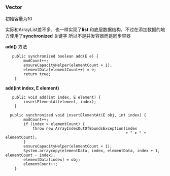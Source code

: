 ### Vector
初始容量为10

实际和ArrayList差不多，也一样实现了**list** 和底层数据结构，不过在添加数据的地方使用了**synchronized** 关键字
所以不是并发容器而是同步容器

**add()** 方法
```
   public synchronized boolean add(E e) {
        modCount++;
        ensureCapacityHelper(elementCount + 1);
        elementData[elementCount++] = e;
        return true;
    }
```

**add(int index, E element)**
```
   public void add(int index, E element) {
        insertElementAt(element, index);
    }
```
```
  public synchronized void insertElementAt(E obj, int index) {
        modCount++;
        if (index > elementCount) {
            throw new ArrayIndexOutOfBoundsException(index
                                                     + " > " + elementCount);
        }
        ensureCapacityHelper(elementCount + 1);
        System.arraycopy(elementData, index, elementData, index + 1, elementCount - index);
        elementData[index] = obj;
        elementCount++;
    }
```
